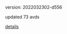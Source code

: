 version: 2022032302-d556

updated 73 avds

[details](https://github.com/0x74f917491bfa7ebfa379/ali_avd_db/blob/master/change_log/2022/03/23/02/d556.txt)